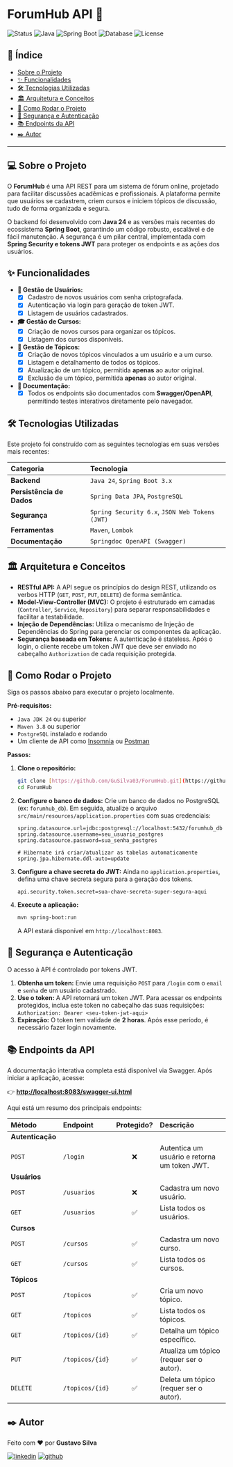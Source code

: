 ﻿# ForumHub API 🚀

![Status](https://img.shields.io/badge/status-Concluído-green)
![Java](https://img.shields.io/badge/Java-24-blue)
![Spring Boot](https://img.shields.io/badge/Spring%20Boot-3.x-brightgreen)
![Database](https://img.shields.io/badge/Database-PostgreSQL-blue)
![License](https://img.shields.io/badge/License-MIT-informational)

## 📖 Índice

- [Sobre o Projeto](#-sobre-o-projeto)
- [✨ Funcionalidades](#-funcionalidades)
- [🛠️ Tecnologias Utilizadas](#️-tecnologias-utilizadas)
- [🏛️ Arquitetura e Conceitos](#️-arquitetura-e-conceitos)
- [🔧 Como Rodar o Projeto](#-como-rodar-o-projeto)
- [🔑 Segurança e Autenticação](#-segurança-e-autenticação)
- [📚 Endpoints da API](#-endpoints-da-api)
- [✒️ Autor](#️-autor)

---

## 💻 Sobre o Projeto

O **ForumHub** é uma API REST para um sistema de fórum online, projetado para facilitar discussões acadêmicas e profissionais. A plataforma permite que usuários se cadastrem, criem cursos e iniciem tópicos de discussão, tudo de forma organizada e segura.

O backend foi desenvolvido com **Java 24** e as versões mais recentes do ecossistema **Spring Boot**, garantindo um código robusto, escalável e de fácil manutenção. A segurança é um pilar central, implementada com **Spring Security e tokens JWT** para proteger os endpoints e as ações dos usuários.

## ✨ Funcionalidades

-   **👤 Gestão de Usuários:**
    -   [x] Cadastro de novos usuários com senha criptografada.
    -   [x] Autenticação via login para geração de token JWT.
    -   [x] Listagem de usuários cadastrados.
-   **🎓 Gestão de Cursos:**
    -   [x] Criação de novos cursos para organizar os tópicos.
    -   [x] Listagem dos cursos disponíveis.
-   **💬 Gestão de Tópicos:**
    -   [x] Criação de novos tópicos vinculados a um usuário e a um curso.
    -   [x] Listagem e detalhamento de todos os tópicos.
    -   [x] Atualização de um tópico, permitida **apenas** ao autor original.
    -   [x] Exclusão de um tópico, permitida **apenas** ao autor original.
-   **📄 Documentação:**
    -   [x] Todos os endpoints são documentados com **Swagger/OpenAPI**, permitindo testes interativos diretamente pelo navegador.

## 🛠️ Tecnologias Utilizadas

Este projeto foi construído com as seguintes tecnologias em suas versões mais recentes:

| Categoria | Tecnologia |
| :--- | :--- |
| **Backend** | `Java 24`, `Spring Boot 3.x` |
| **Persistência de Dados** | `Spring Data JPA`, `PostgreSQL` |
| **Segurança** | `Spring Security 6.x`, `JSON Web Tokens (JWT)` |
| **Ferramentas** | `Maven`, `Lombok` |
| **Documentação** | `Springdoc OpenAPI (Swagger)` |

## 🏛️ Arquitetura e Conceitos

-   **RESTful API:** A API segue os princípios do design REST, utilizando os verbos HTTP (`GET`, `POST`, `PUT`, `DELETE`) de forma semântica.
-   **Model-View-Controller (MVC):** O projeto é estruturado em camadas (`Controller`, `Service`, `Repository`) para separar responsabilidades e facilitar a testabilidade.
-   **Injeção de Dependências:** Utiliza o mecanismo de Injeção de Dependências do Spring para gerenciar os componentes da aplicação.
-   **Segurança baseada em Tokens:** A autenticação é stateless. Após o login, o cliente recebe um token JWT que deve ser enviado no cabeçalho `Authorization` de cada requisição protegida.

## 🔧 Como Rodar o Projeto

Siga os passos abaixo para executar o projeto localmente.

**Pré-requisitos:**
* `Java JDK 24` ou superior
* `Maven 3.8` ou superior
* `PostgreSQL` instalado e rodando
* Um cliente de API como [Insomnia](https://insomnia.rest/) ou [Postman](https://www.postman.com/)

**Passos:**

1.  **Clone o repositório:**
    ```bash
    git clone [https://github.com/GuSilva03/ForumHub.git](https://github.com/GuSilva03/ForumHub.git)
    cd ForumHub
    ```

2.  **Configure o banco de dados:**
    Crie um banco de dados no PostgreSQL (ex: `forumhub_db`). Em seguida, atualize o arquivo `src/main/resources/application.properties` com suas credenciais:
    ```properties
    spring.datasource.url=jdbc:postgresql://localhost:5432/forumhub_db
    spring.datasource.username=seu_usuario_postgres
    spring.datasource.password=sua_senha_postgres

    # Hibernate irá criar/atualizar as tabelas automaticamente
    spring.jpa.hibernate.ddl-auto=update
    ```

3.  **Configure a chave secreta do JWT:**
    Ainda no `application.properties`, defina uma chave secreta segura para a geração dos tokens.
    ```properties
    api.security.token.secret=sua-chave-secreta-super-segura-aqui
    ```

4.  **Execute a aplicação:**
    ```bash
    mvn spring-boot:run
    ```
    A API estará disponível em `http://localhost:8083`.

## 🔑 Segurança e Autenticação

O acesso à API é controlado por tokens JWT.

1.  **Obtenha um token:** Envie uma requisição `POST` para `/login` com o `email` e `senha` de um usuário cadastrado.
2.  **Use o token:** A API retornará um token JWT. Para acessar os endpoints protegidos, inclua este token no cabeçalho das suas requisições:
    `Authorization: Bearer <seu-token-jwt-aqui>`
3.  **Expiração:** O token tem validade de **2 horas**. Após esse período, é necessário fazer login novamente.

## 📚 Endpoints da API

A documentação interativa completa está disponível via Swagger. Após iniciar a aplicação, acesse:

👉 **[http://localhost:8083/swagger-ui.html](http://localhost:8083/swagger-ui.html)**

Aqui está um resumo dos principais endpoints:

| Método | Endpoint | Protegido? | Descrição |
| :--- | :--- | :-: | :--- |
| **Autenticação** | | | |
| `POST` | `/login` | ❌ | Autentica um usuário e retorna um token JWT. |
| **Usuários** | | | |
| `POST` | `/usuarios` | ❌ | Cadastra um novo usuário. |
| `GET` | `/usuarios` | ✅ | Lista todos os usuários. |
| **Cursos** | | | |
| `POST` | `/cursos` | ✅ | Cadastra um novo curso. |
| `GET` | `/cursos` | ✅ | Lista todos os cursos. |
| **Tópicos** | | | |
| `POST` | `/topicos` | ✅ | Cria um novo tópico. |
| `GET` | `/topicos` | ✅ | Lista todos os tópicos. |
| `GET` | `/topicos/{id}` | ✅ | Detalha um tópico específico. |
| `PUT` | `/topicos/{id}` | ✅ | Atualiza um tópico (requer ser o autor). |
| `DELETE`| `/topicos/{id}` | ✅ | Deleta um tópico (requer ser o autor). |


## ✒️ Autor

Feito com ❤️ por **Gustavo Silva**

[![linkedin](https://img.shields.io/badge/linkedin-0A66C2?style=for-the-badge&logo=linkedin&logoColor=white)](https://www.linkedin.com/in/andgustavosilva)
[![github](https://img.shields.io/badge/github-181717?style=for-the-badge&logo=github&logoColor=white)](https://github.com/GuSilva03)


